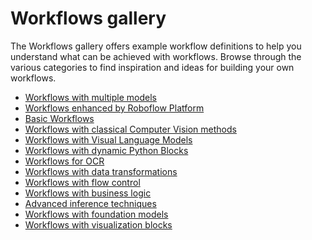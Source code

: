 # Workflows gallery

The Workflows gallery offers example workflow definitions to help you understand what can be achieved with workflows. 
Browse through the various categories to find inspiration and ideas for building your own workflows.

<ul id="workflows-gallery">
	<li><a href="/workflows/gallery/workflows_with_multiple_models">Workflows with multiple models</a></li>
	<li><a href="/workflows/gallery/workflows_enhanced_by_roboflow_platform">Workflows enhanced by Roboflow Platform</a></li>
	<li><a href="/workflows/gallery/basic_workflows">Basic Workflows</a></li>
	<li><a href="/workflows/gallery/workflows_with_classical_computer_vision_methods">Workflows with classical Computer Vision methods</a></li>
	<li><a href="/workflows/gallery/workflows_with_visual_language_models">Workflows with Visual Language Models</a></li>
	<li><a href="/workflows/gallery/workflows_with_dynamic_python_blocks">Workflows with dynamic Python Blocks</a></li>
	<li><a href="/workflows/gallery/workflows_for_ocr">Workflows for OCR</a></li>
	<li><a href="/workflows/gallery/workflows_with_data_transformations">Workflows with data transformations</a></li>
	<li><a href="/workflows/gallery/workflows_with_flow_control">Workflows with flow control</a></li>
	<li><a href="/workflows/gallery/workflows_with_business_logic">Workflows with business logic</a></li>
	<li><a href="/workflows/gallery/advanced_inference_techniques">Advanced inference techniques</a></li>
	<li><a href="/workflows/gallery/workflows_with_foundation_models">Workflows with foundation models</a></li>
	<li><a href="/workflows/gallery/workflows_with_visualization_blocks">Workflows with visualization blocks</a></li>
</ul>